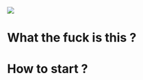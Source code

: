 ![](https://img.shields.io/eclipse-marketplace/last-update/tektoncd-containers.svg)
# What the fuck is this ?

# How to start ?